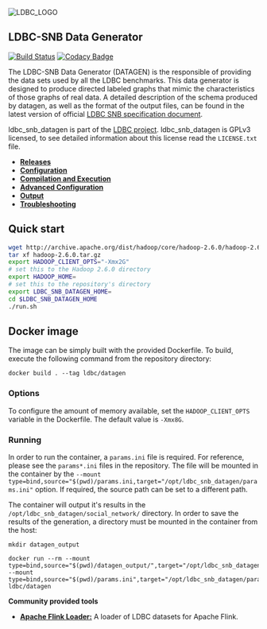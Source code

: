 ![LDBC_LOGO](https://raw.githubusercontent.com/wiki/ldbc/ldbc_snb_datagen/images/ldbc-logo.png)

LDBC-SNB Data Generator
----------------------

[![Build Status](https://travis-ci.org/ldbc/ldbc_snb_datagen.svg?branch=master)](https://travis-ci.org/ldbc/ldbc_snb_datagen)
[![Codacy Badge](https://api.codacy.com/project/badge/Grade/5b0c677c9c4c4de3b6af15f118c9212c)](https://www.codacy.com/app/ArnauPrat/ldbc_snb_datagen?utm_source=github.com&amp;utm_medium=referral&amp;utm_content=ldbc/ldbc_snb_datagen&amp;utm_campaign=Badge_Grade)

The LDBC-SNB Data Generator (DATAGEN) is the responsible of providing the data sets used by all the LDBC benchmarks. This data generator is designed to produce directed labeled graphs that mimic the characteristics of those graphs of real data. A detailed description of the schema produced by datagen, as well as the format of the output files, can be found in the latest version of official [LDBC SNB specification document](https://github.com/ldbc/ldbc_snb_docs).


ldbc_snb_datagen is part of the [LDBC project](http://www.ldbcouncil.org/).
ldbc_snb_datagen is GPLv3 licensed, to see detailed information about this license read the `LICENSE.txt` file.

* **[Releases](https://github.com/ldbc/ldbc_snb_datagen/releases)**
* **[Configuration](https://github.com/ldbc/ldbc_snb_datagen/wiki/Configuration)**
* **[Compilation and Execution](https://github.com/ldbc/ldbc_snb_datagen/wiki/Compilation_Execution)**
* **[Advanced Configuration](https://github.com/ldbc/ldbc_snb_datagen/wiki/Advanced_Configuration)**
* **[Output](https://github.com/ldbc/ldbc_snb_datagen/wiki/Data-Output)**
* **[Troubleshooting](https://github.com/ldbc/ldbc_snb_datagen/wiki/Troubleshooting)**

## Quick start

```bash
wget http://archive.apache.org/dist/hadoop/core/hadoop-2.6.0/hadoop-2.6.0.tar.gz
tar xf hadoop-2.6.0.tar.gz
export HADOOP_CLIENT_OPTS="-Xmx2G"
# set this to the Hadoop 2.6.0 directory
export HADOOP_HOME=
# set this to the repository's directory
export LDBC_SNB_DATAGEN_HOME=
cd $LDBC_SNB_DATAGEN_HOME
./run.sh
```

## Docker image

The image can be simply built with the provided Dockerfile.
To build, execute the following command from the repository directory:
```
docker build . --tag ldbc/datagen
```

### Options

To configure the amount of memory available, set the `HADOOP_CLIENT_OPTS` variable in the Dockerfile. The default value is `-Xmx8G`.

### Running

In order to run the container, a `params.ini` file is required. For reference, please see the `params*.ini` files in the repository. The file will be mounted in the container by the `--mount type=bind,source="$(pwd)/params.ini,target="/opt/ldbc_snb_datagen/params.ini"` option. If required, the source path can be set to a different path.

The container will output it's results in the `/opt/ldbc_snb_datagen/social_network/` directory. In order to save the results of the generation, a directory must be mounted in the container from the host:

```
mkdir datagen_output

docker run --rm --mount type=bind,source="$(pwd)/datagen_output/",target="/opt/ldbc_snb_datagen/social_network/" --mount type=bind,source="$(pwd)/params.ini",target="/opt/ldbc_snb_datagen/params.ini" ldbc/datagen
```

<!-- Publicly available datasets can be found at the LDBC-SNB Amazon Bucket. These datasets are the official SNB datasets and were  generated using version 0.2.6. They are available in the three official supported serializers: CSV, CSVMergeForeign and TTL. The bucket is configured in "Requester Pays" mode, thus in order to access them you need a properly set up AWS client.
* http://ldbc-snb.s3.amazonaws.com/ -->

**Community provided tools**


* **[Apache Flink Loader:](https://github.com/s1ck/ldbc-flink-import)** A loader of LDBC datasets for Apache Flink.
